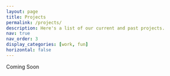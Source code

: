 ```yaml
---
layout: page
title: Projects
permalink: /projects/
description: Here's a list of our current and past projects.
nav: true
nav_order: 3
display_categories: [work, fun]
horizontal: false
---
```


Coming Soon
